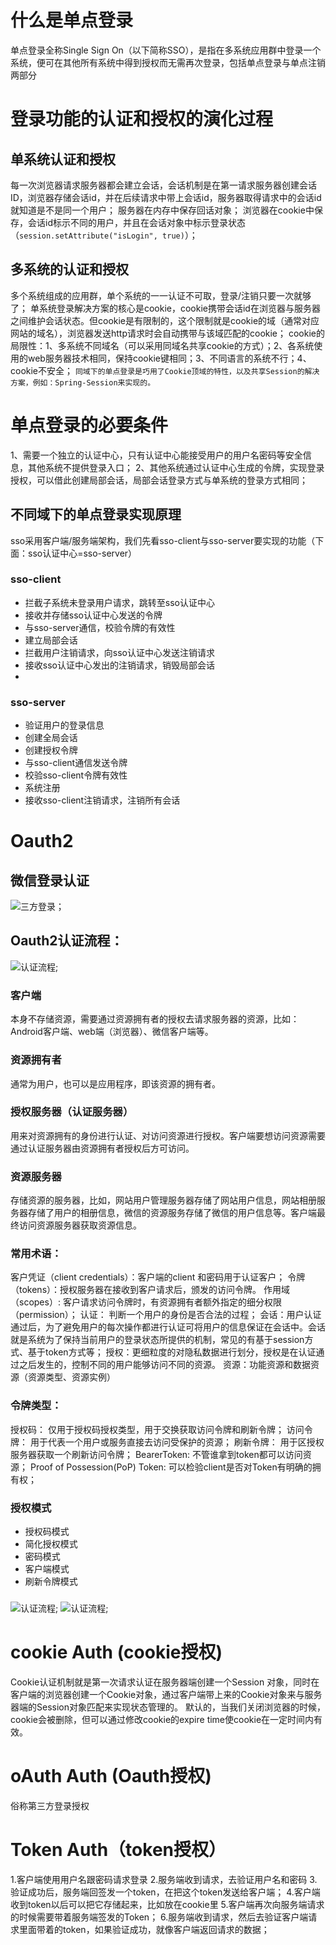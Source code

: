 # 什么是单点登录
单点登录全称Single Sign On（以下简称SSO），是指在多系统应用群中登录一个系统，便可在其他所有系统中得到授权而无需再次登录，包括单点登录与单点注销两部分


# 登录功能的认证和授权的演化过程
## 单系统认证和授权
每一次浏览器请求服务器都会建立会话，会话机制是在第一请求服务器创建会话ID，浏览器存储会话id，并在后续请求中带上会话id，服务器取得请求中的会话id就知道是不是同一个用户；
服务器在内存中保存回话对象；
浏览器在cookie中保存，会话id标示不同的用户，并且在会话对象中标示登录状态（`session.setAttribute("isLogin", true)`）；

## 多系统的认证和授权
多个系统组成的应用群，单个系统的一一认证不可取，登录/注销只要一次就够了；
单系统登录解决方案的核心是cookie，cookie携带会话id在浏览器与服务器之间维护会话状态。但cookie是有限制的，这个限制就是cookie的域（通常对应网站的域名），浏览器发送http请求时会自动携带与该域匹配的cookie；
cookie的局限性：1、多系统不同域名（可以采用同域名共享cookie的方式）；2、各系统使用的web服务器技术相同，保持cookie键相同；3、不同语言的系统不行；4、cookie不安全；
`同域下的单点登录是巧用了Cookie顶域的特性，以及共享Session的解决方案，例如：Spring-Session来实现的。`
# 单点登录的必要条件
1、需要一个独立的认证中心，只有认证中心能接受用户的用户名密码等安全信息，其他系统不提供登录入口；
2、其他系统通过认证中心生成的令牌，实现登录授权，可以借此创建局部会话，局部会话登录方式与单系统的登录方式相同；

## 不同域下的单点登录实现原理
sso采用客户端/服务端架构，我们先看sso-client与sso-server要实现的功能（下面：sso认证中心=sso-server）

### sso-client
- 拦截子系统未登录用户请求，跳转至sso认证中心
- 接收并存储sso认证中心发送的令牌
- 与sso-server通信，校验令牌的有效性
- 建立局部会话
- 拦截用户注销请求，向sso认证中心发送注销请求
- 接收sso认证中心发出的注销请求，销毁局部会话
- 
### sso-server
- 验证用户的登录信息
- 创建全局会话
- 创建授权令牌
- 与sso-client通信发送令牌
- 校验sso-client令牌有效性
- 系统注册
- 接收sso-client注销请求，注销所有会话

# Oauth2
## 微信登录认证
![三方登录](../imgs/13.png)；
## Oauth2认证流程：
![认证流程](../imgs/14.png);
### 客户端
本身不存储资源，需要通过资源拥有者的授权去请求服务器的资源，比如： Android客户端、web端（浏览器）、微信客户端等。
### 资源拥有者
通常为用户，也可以是应用程序，即该资源的拥有者。
### 授权服务器（认证服务器）
用来对资源拥有的身份进行认证、对访问资源进行授权。客户端要想访问资源需要通过认证服务器由资源拥有者授权后方可访问。

### 资源服务器
存储资源的服务器，比如，网站用户管理服务器存储了网站用户信息，网站相册服务器存储了用户的相册信息，微信的资源服务存储了微信的用户信息等。客户端最终访问资源服务器获取资源信息。

### 常用术语：
客户凭证（client credentials）：客户端的client 和密码用于认证客户；
令牌（tokens）：授权服务器在接收到客户请求后，颁发的访问令牌。
作用域（scopes）: 客户请求访问令牌时，有资源拥有者额外指定的细分权限（permission）；
认证： 判断一个用户的身份是否合法的过程；
会话：用户认证通过后，为了避免用户的每次操作都进行认证可将用户的信息保证在会话中。会话就是系统为了保持当前用户的登录状态所提供的机制，常见的有基于session方式、基于token方式等；
授权：更细粒度的对隐私数据进行划分，授权是在认证通过之后发生的，控制不同的用户能够访问不同的资源。
资源：功能资源和数据资源（资源类型、资源实例）

### 令牌类型：
授权码： 仅用于授权码授权类型，用于交换获取访问令牌和刷新令牌；
访问令牌： 用于代表一个用户或服务直接去访问受保护的资源；
刷新令牌： 用于区授权服务器获取一个刷新访问令牌；
BearerToken: 不管谁拿到token都可以访问资源；
Proof of Possession(PoP) Token: 可以检验client是否对Token有明确的拥有权；

### 授权模式
- 授权码模式
- 简化授权模式
- 密码模式
- 客户端模式
- 刷新令牌模式
  
### 

![认证流程](../imgs/12.png);
![认证流程](../imgs/15.png);

# cookie Auth (cookie授权)
Cookie认证机制就是第一次请求认证在服务器端创建一个Session 对象，同时在客户端的浏览器创建一个Cookie对象，通过客户端带上来的Cookie对象来与服务器端的Session对象匹配来实现状态管理的。
默认的，当我们关闭浏览器的时候，cookie会被删除，但可以通过修改cookie的expire time使cookie在一定时间内有效。
# oAuth Auth (Oauth授权)
俗称第三方登录授权
# Token Auth（token授权）
1.客户端使用用户名跟密码请求登录
2.服务端收到请求，去验证用户名和密码
3.验证成功后，服务端回签发一个token，在把这个token发送给客户端；
4.客户端收到token以后可以把它存储起来，比如放在cookie里
5.客户端再次向服务端请求的时候需要带着服务端签发的Token；
6.服务端收到请求，然后去验证客户端请求里面带着的token，如果验证成功，就像客户端返回请求的数据；





